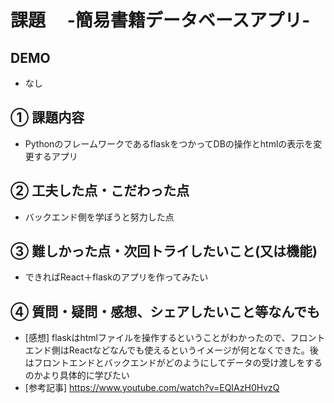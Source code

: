 # 課題　 -簡易書籍データベースアプリ-

## DEMO

- なし

## ① 課題内容

- PythonのフレームワークであるflaskをつかってDBの操作とhtmlの表示を変更するアプリ
 
## ② 工夫した点・こだわった点

- バックエンド側を学ぼうと努力した点

## ③ 難しかった点・次回トライしたいこと(又は機能)

- できればReact＋flaskのアプリを作ってみたい

## ④ 質問・疑問・感想、シェアしたいこと等なんでも

- [感想] flaskはhtmlファイルを操作するということがわかったので、フロントエンド側はReactなどなんでも使えるというイメージが何となくできた。後はフロントエンドとバックエンドがどのようにしてデータの受け渡しをするのかより具体的に学びたい
- [参考記事] https://www.youtube.com/watch?v=EQIAzH0HvzQ
